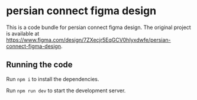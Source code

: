 
  # persian connect figma design

  This is a code bundle for persian connect figma design. The original project is available at https://www.figma.com/design/7ZXecjr5EqGCV0hIyxdwfe/persian-connect-figma-design.

  ## Running the code

  Run `npm i` to install the dependencies.

  Run `npm run dev` to start the development server.
  